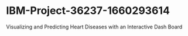 # IBM-Project-36237-1660293614
Visualizing and Predicting Heart Diseases with an Interactive Dash Board
